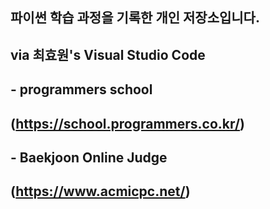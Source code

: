 ## 파이썬 학습 과정을 기록한 개인 저장소입니다.
## via 최효원's Visual Studio Code
## - programmers school
##   (https://school.programmers.co.kr/)
## - Baekjoon Online Judge
##   (https://www.acmicpc.net/)
